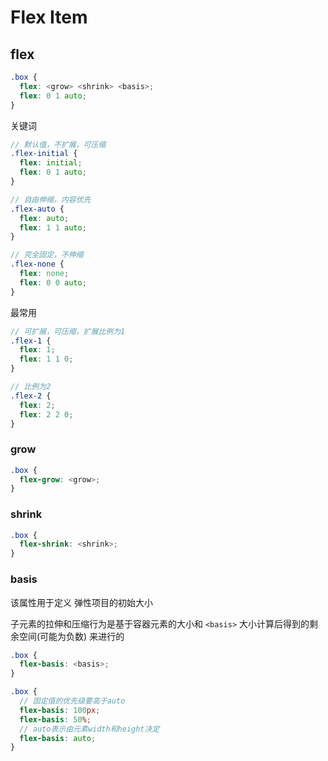 # Flex Item

## flex

```scss
.box {
  flex: <grow> <shrink> <basis>;
  flex: 0 1 auto;
}
```

关键词

```scss
// 默认值，不扩展，可压缩
.flex-initial {
  flex: initial;
  flex: 0 1 auto;
}

// 自由伸缩，内容优先
.flex-auto {
  flex: auto;
  flex: 1 1 auto;
}

// 完全固定，不伸缩
.flex-none {
  flex: none;
  flex: 0 0 auto;
}
```

最常用

```scss
// 可扩展，可压缩，扩展比例为1
.flex-1 {
  flex: 1;
  flex: 1 1 0;
}

// 比例为2
.flex-2 {
  flex: 2;
  flex: 2 2 0;
}
```

### grow

```scss
.box {
  flex-grow: <grow>;
}
```

### shrink

```scss
.box {
  flex-shrink: <shrink>;
}
```

### basis

该属性用于定义 弹性项目的初始大小

子元素的拉伸和压缩行为是基于容器元素的大小和 `<basis>` 大小计算后得到的剩余空间(可能为负数) 来进行的

```scss
.box {
  flex-basis: <basis>;
}

.box {
  // 固定值的优先级要高于auto
  flex-basis: 100px;
  flex-basis: 50%;
  // auto表示由元素width和height决定
  flex-basis: auto;
}
```
